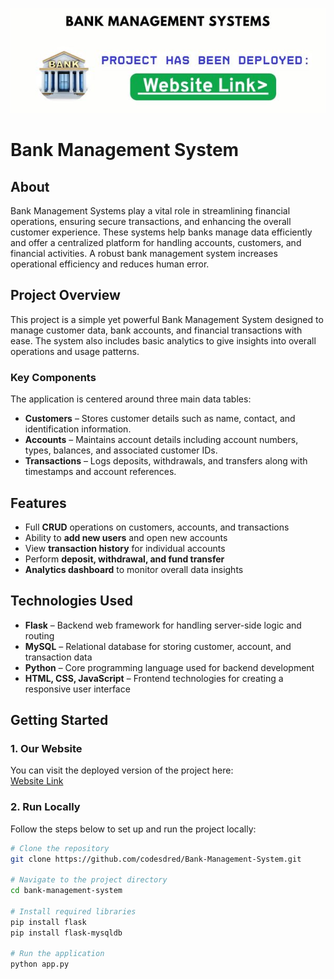 [![Bank Management System](2.jpg)](https://sanjeeb.pythonanywhere.com/)

# Bank Management System

## About

Bank Management Systems play a vital role in streamlining financial operations, ensuring secure transactions, and enhancing the overall customer experience. These systems help banks manage data efficiently and offer a centralized platform for handling accounts, customers, and financial activities. A robust bank management system increases operational efficiency and reduces human error.

## Project Overview

This project is a simple yet powerful Bank Management System designed to manage customer data, bank accounts, and financial transactions with ease. The system also includes basic analytics to give insights into overall operations and usage patterns.

### Key Components

The application is centered around three main data tables:

- **Customers** – Stores customer details such as name, contact, and identification information.
- **Accounts** – Maintains account details including account numbers, types, balances, and associated customer IDs.
- **Transactions** – Logs deposits, withdrawals, and transfers along with timestamps and account references.

## Features

- Full **CRUD** operations on customers, accounts, and transactions
- Ability to **add new users** and open new accounts
- View **transaction history** for individual accounts
- Perform **deposit, withdrawal, and fund transfer**
- **Analytics dashboard** to monitor overall data insights

## Technologies Used

- **Flask** – Backend web framework for handling server-side logic and routing  
- **MySQL** – Relational database for storing customer, account, and transaction data  
- **Python** – Core programming language used for backend development  
- **HTML, CSS, JavaScript** – Frontend technologies for creating a responsive user interface

## Getting Started

### 1. Our Website

You can visit the deployed version of the project here:  
[Website Link](https://sanjeeb.pythonanywhere.com/)

### 2. Run Locally

Follow the steps below to set up and run the project locally:

```bash
# Clone the repository
git clone https://github.com/codesdred/Bank-Management-System.git

# Navigate to the project directory
cd bank-management-system

# Install required libraries
pip install flask
pip install flask-mysqldb

# Run the application
python app.py
